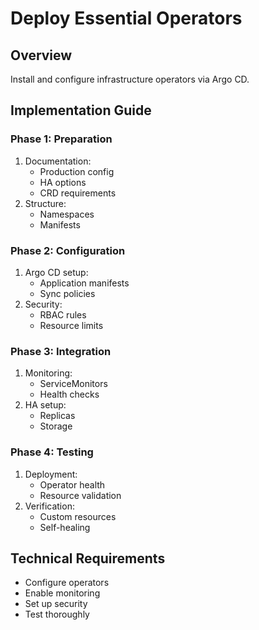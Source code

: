 # Deploy Essential Operators

## Overview
Install and configure infrastructure operators via Argo CD.

## Implementation Guide

### Phase 1: Preparation
1. Documentation:
   - Production config
   - HA options
   - CRD requirements
2. Structure:
   - Namespaces
   - Manifests

### Phase 2: Configuration
1. Argo CD setup:
   - Application manifests
   - Sync policies
2. Security:
   - RBAC rules
   - Resource limits

### Phase 3: Integration
1. Monitoring:
   - ServiceMonitors
   - Health checks
2. HA setup:
   - Replicas
   - Storage

### Phase 4: Testing
1. Deployment:
   - Operator health
   - Resource validation
2. Verification:
   - Custom resources
   - Self-healing

## Technical Requirements
- Configure operators
- Enable monitoring
- Set up security
- Test thoroughly